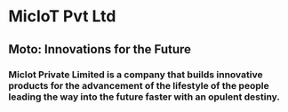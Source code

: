 # MicIoT Pvt Ltd
## Moto: Innovations for the Future
### MicIot Private Limited is a company that builds innovative products for the advancement of the lifestyle of the people leading the way into the future faster with an opulent destiny.
